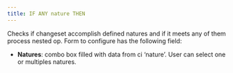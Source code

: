 ```yaml
---
title: IF ANY nature THEN
---
```


Checks if changeset accomplish defined natures and if it meets any of them process nested op. Form to configure has the following field:

* **Natures**: combo box filled with data from ci ‘nature’. User can select one or multiples natures.


